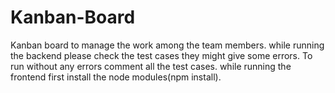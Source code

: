 # Kanban-Board
Kanban board to manage the work among the team members.
while running the backend please check the test cases they might give some errors. To run without any errors comment all the test cases.
while running the frontend first install the node modules(npm install).
